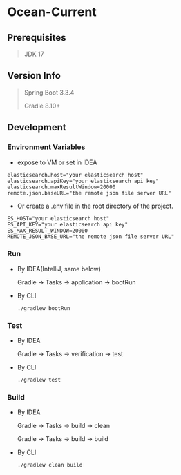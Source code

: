 # Ocean-Current

## Prerequisites

> JDK 17

## Version Info

> Spring Boot 3.3.4
>
> Gradle 8.10+

## Development

### Environment Variables

- expose to VM or set in IDEA

```shell
elasticsearch.host="your elasticsearch host"
elasticsearch.apiKey="your elasticsearch api key"
elasticsearch.maxResultWindow=20000
remote.json.baseURL="the remote json file server URL"
```
- Or create a .env file in the root directory of the project.

```text
ES_HOST="your elasticsearch host"
ES_API_KEY="your elasticsearch api key"
ES_MAX_RESULT_WINDOW=20000
REMOTE_JSON_BASE_URL="the remote json file server URL"
```

### Run

- By IDEA(IntelliJ, same below)

  Gradle -> Tasks -> application -> bootRun

- By CLI

  ```shell
  ./gradlew bootRun
  ```

### Test

- By IDEA

  Gradle -> Tasks -> verification -> test

- By CLI

  ```shell
  ./gradlew test
  ```

### Build

- By IDEA

  Gradle -> Tasks -> build -> clean

  Gradle -> Tasks -> build -> build

- By CLI

  ```shell
  ./gradlew clean build
  ```
